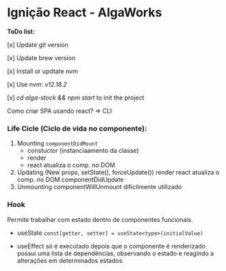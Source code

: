 # Ignição React - AlgaWorks

**ToDo list:**

[x] Update git version

[x] Update brew version

[x] Install or updtate nvm

[x] Use nvm: _v12.18.2_

[x] _cd alga-stock && npm start_ to init the project

Como criar SPA usando react? => CLI

### Life Cicle (Ciclo de vida no componente):

1. Mounting
   `componentDidMount`
   - constuctor (instanciaamento da classe)
   - render
   - react atualiza o comp. no DOM
2. Updating
   (New props, setState(), forceUpdate())
   render
   react atualiza o comp. no DOM
   componentDidUpdate
3. Unmounting
   componentWillUnmount
   dificilmente utilizado

### Hook

Permite trabalhar com estado dentro de componentes funcionais.

- useState
  `const[getter, setter] = useState<type>(initialValue)`

- useEffect
  só é executado depois que o componente é renderizado
  possui uma lista de dependências, observando o estado e reagindo a alterações em determinados estados.
